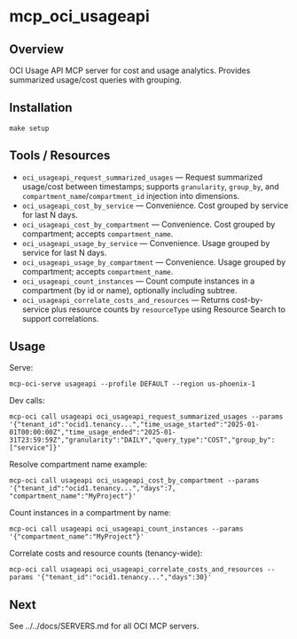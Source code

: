 # mcp_oci_usageapi

## Overview
OCI Usage API MCP server for cost and usage analytics. Provides summarized usage/cost queries with grouping.

## Installation
```
make setup
```

## Tools / Resources
- `oci_usageapi_request_summarized_usages` — Request summarized usage/cost between timestamps; supports `granularity`, `group_by`, and `compartment_name`/`compartment_id` injection into dimensions.
- `oci_usageapi_cost_by_service` — Convenience. Cost grouped by service for last N days.
- `oci_usageapi_cost_by_compartment` — Convenience. Cost grouped by compartment; accepts `compartment_name`.
- `oci_usageapi_usage_by_service` — Convenience. Usage grouped by service for last N days.
- `oci_usageapi_usage_by_compartment` — Convenience. Usage grouped by compartment; accepts `compartment_name`.
- `oci_usageapi_count_instances` — Count compute instances in a compartment (by id or name), optionally including subtree.
- `oci_usageapi_correlate_costs_and_resources` — Returns cost-by-service plus resource counts by `resourceType` using Resource Search to support correlations.

## Usage
Serve:
```
mcp-oci-serve usageapi --profile DEFAULT --region us-phoenix-1
```
Dev calls:
```
mcp-oci call usageapi oci_usageapi_request_summarized_usages --params '{"tenant_id":"ocid1.tenancy...","time_usage_started":"2025-01-01T00:00:00Z","time_usage_ended":"2025-01-31T23:59:59Z","granularity":"DAILY","query_type":"COST","group_by":["service"]}'
```

Resolve compartment name example:
```
mcp-oci call usageapi oci_usageapi_cost_by_compartment --params '{"tenant_id":"ocid1.tenancy...","days":7, "compartment_name":"MyProject"}'
```

Count instances in a compartment by name:
```
mcp-oci call usageapi oci_usageapi_count_instances --params '{"compartment_name":"MyProject"}'
```

Correlate costs and resource counts (tenancy-wide):
```
mcp-oci call usageapi oci_usageapi_correlate_costs_and_resources --params '{"tenant_id":"ocid1.tenancy...","days":30}'
```

## Next
See ../../docs/SERVERS.md for all OCI MCP servers.
